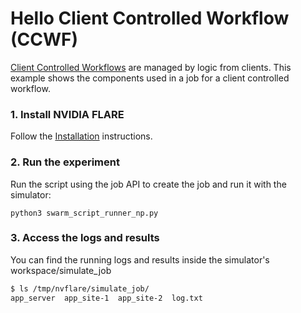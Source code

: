 # Hello Client Controlled Workflow (CCWF)

[Client Controlled Workflows](https://nvflare.readthedocs.io/en/main/programming_guide/controllers/client_controlled_workflows.html) are managed
by logic from clients. This example shows the components used in a job for a client controlled workflow.

### 1. Install NVIDIA FLARE

Follow the [Installation](https://nvflare.readthedocs.io/en/main/getting_started.html) instructions.

### 2. Run the experiment

Run the script using the job API to create the job and run it with the simulator:

```
python3 swarm_script_runner_np.py
```

### 3. Access the logs and results

You can find the running logs and results inside the simulator's workspace/simulate_job

```bash
$ ls /tmp/nvflare/simulate_job/
app_server  app_site-1  app_site-2  log.txt

```
